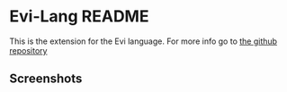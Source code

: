 # Evi-Lang README

This is the extension for the Evi language. For more info go to [the github repository](https://github.com/SjVer/Evi-Lang)

## Screenshots
<!-- 
![default theme](https://github.com/SjVer/brace-language/blob/main/images/example-default-theme.png?raw=true)
![charcoal theme](https://github.com/SjVer/brace-language/blob/main/images/example-charcoal-theme.png?raw=true) -->